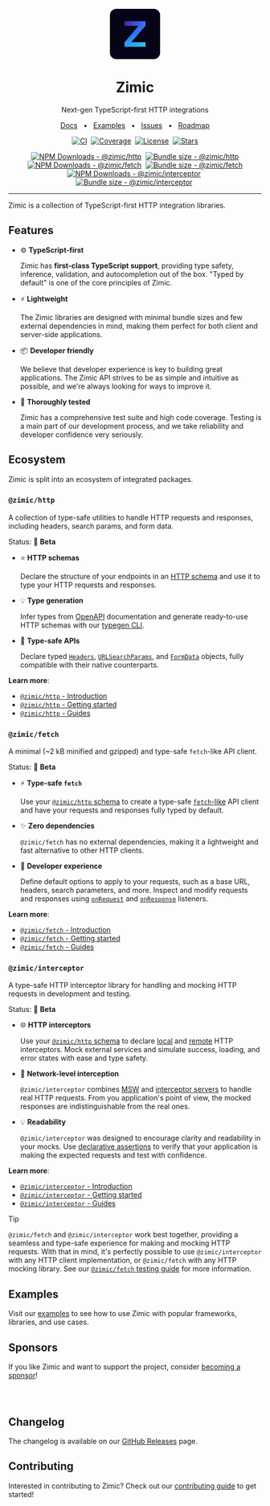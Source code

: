 <p align="center">
  <img src="./docs/zimic.png" align="center" width="100px" height="100px">
</p>

<h1 align="center">
  Zimic
</h1>

<p align="center">
  Next-gen TypeScript-first HTTP integrations
</p>

<p align="center">
  <a href="https://zimic.dev">Docs</a>
  <span>&nbsp;&nbsp;•&nbsp;&nbsp;</span>
  <a href="#examples">Examples</a>
  <span>&nbsp;&nbsp;•&nbsp;&nbsp;</span>
  <a href="https://github.com/zimicjs/zimic/issues">Issues</a>
  <span>&nbsp;&nbsp;•&nbsp;&nbsp;</span>
  <a href="https://github.com/orgs/zimicjs/projects/1/views/4">Roadmap</a>
</p>

<div align="center">

[![CI](https://github.com/zimicjs/zimic/actions/workflows/ci.yaml/badge.svg?branch=canary)](https://github.com/zimicjs/zimic/actions/workflows/ci.yaml)&nbsp;
[![Coverage](https://img.shields.io/badge/Coverage-100%25-31C654?labelColor=353C43)](https://github.com/zimicjs/zimic/actions)&nbsp;
[![License](https://img.shields.io/github/license/zimicjs/zimic?color=0E69BE&label=License&labelColor=353C43)](https://github.com/zimicjs/zimic/blob/canary/LICENSE.md)&nbsp;
[![Stars](https://img.shields.io/github/stars/zimicjs/zimic)](https://github.com/zimicjs/zimic)

[![NPM Downloads - @zimic/http](https://img.shields.io/npm/dm/@zimic/http?style=flat&logo=npm&color=0E69BE&label=%20%40zimic%2Fhttp&labelColor=353C43)](https://www.npmjs.com/package/@zimic/http)&nbsp;
[![Bundle size - @zimic/http](https://badgen.net/bundlephobia/minzip/@zimic/http?color=0E69BE&labelColor=353C43&label=@zimic/http%20min%20gzip)](https://bundlephobia.com/package/@zimic/http)<br />
[![NPM Downloads - @zimic/fetch](https://img.shields.io/npm/dm/@zimic/fetch?style=flat&logo=npm&color=0E69BE&label=%20%40zimic%2Ffetch&labelColor=353C43)](https://www.npmjs.com/package/@zimic/fetch)&nbsp;
[![Bundle size - @zimic/fetch](https://badgen.net/bundlephobia/minzip/@zimic/fetch?color=0E69BE&labelColor=353C43&label=@zimic/fetch%20min%20gzip)](https://bundlephobia.com/package/@zimic/fetch)<br />
[![NPM Downloads - @zimic/interceptor](https://img.shields.io/npm/dm/@zimic/interceptor?style=flat&logo=npm&color=0E69BE&label=%20%40zimic%2Finterceptor&labelColor=353C43)](https://www.npmjs.com/package/@zimic/interceptor)&nbsp;
[![Bundle size - @zimic/interceptor](https://badgen.net/bundlephobia/minzip/@zimic/interceptor?color=0E69BE&labelColor=353C43&label=@zimic/interceptor%20min%20gzip)](https://bundlephobia.com/package/@zimic/interceptor)&nbsp;

</div>

---

Zimic is a collection of TypeScript-first HTTP integration libraries.

## Features

- ⚙️ **TypeScript-first**

  Zimic has **first-class TypeScript support**, providing type safety, inference, validation, and autocompletion out of
  the box. "Typed by default" is one of the core principles of Zimic.

- ⚡ **Lightweight**

  The Zimic libraries are designed with minimal bundle sizes and few external dependencies in mind, making them perfect
  for both client and server-side applications.

- 📦 **Developer friendly**

  We believe that developer experience is key to building great applications. The Zimic API strives to be as simple and
  intuitive as possible, and we're always looking for ways to improve it.

- 🧪 **Thoroughly tested**

  Zimic has a comprehensive test suite and high code coverage. Testing is a main part of our development process, and we
  take reliability and developer confidence very seriously.

## Ecosystem

Zimic is split into an ecosystem of integrated packages.

### `@zimic/http`

A collection of type-safe utilities to handle HTTP requests and responses, including headers, search params, and form
data.

Status: :seedling: **Beta**

- :star: **HTTP schemas**

  Declare the structure of your endpoints in an [HTTP schema](https://zimic.dev/docs/http/guides/schemas) and use it to
  type your HTTP requests and responses.

- :bulb: **Type generation**

  Infer types from [OpenAPI](https://www.openapis.org) documentation and generate ready-to-use HTTP schemas with our
  [typegen CLI](https://zimic.dev/docs/http/guides/typegen).

- :pushpin: **Type-safe APIs**

  Declare typed [`Headers`](https://zimic.dev/docs/http/api/http-headers),
  [`URLSearchParams`](https://zimic.dev/docs/http/api/http-search-params), and
  [`FormData`](https://zimic.dev/docs/http/api/http-form-data) objects, fully compatible with their native counterparts.

**Learn more**:

- [`@zimic/http` - Introduction](https://zimic.dev/docs/http)
- [`@zimic/http` - Getting started](https://zimic.dev/docs/http/getting-started)
- [`@zimic/http` - Guides](https://zimic.dev/docs/http/guides)

### `@zimic/fetch`

A minimal (~2 kB minified and gzipped) and type-safe `fetch`-like API client.

Status: :seedling: **Beta**

- :zap: **Type-safe `fetch`**

  Use your [`@zimic/http` schema](https://zimic.dev/docs/http/guides/schemas) to create a type-safe
  [`fetch`-like](https://developer.mozilla.org/docs/Web/API/Fetch_API) API client and have your requests and responses
  fully typed by default.

- :sparkles: **Zero dependencies**

  `@zimic/fetch` has no external dependencies, making it a lightweight and fast alternative to other HTTP clients.

- :muscle: **Developer experience**

  Define default options to apply to your requests, such as a base URL, headers, search parameters, and more. Inspect
  and modify requests and responses using [`onRequest`](https://zimic.dev/docs/fetch/api/fetch#onrequest) and
  [`onResponse`](https://zimic.dev/docs/fetch/api/fetch#onresponse) listeners.

**Learn more**:

- [`@zimic/fetch` - Introduction](https://zimic.dev/docs/fetch)
- [`@zimic/fetch` - Getting started](https://zimic.dev/docs/fetch/getting-started)
- [`@zimic/fetch` - Guides](https://zimic.dev/docs/fetch/guides)

### `@zimic/interceptor`

A type-safe HTTP interceptor library for handling and mocking HTTP requests in development and testing.

Status: :seedling: **Beta**

- :globe_with_meridians: **HTTP interceptors**

  Use your [`@zimic/http` schema](https://zimic.dev/docs/http/guides/schemas) to declare
  [local](https://zimic.dev/docs/interceptor/guides/interceptors/local) and
  [remote](https://zimic.dev/docs/interceptor/guides/interceptors/remote) HTTP interceptors. Mock external services and
  simulate success, loading, and error states with ease and type safety.

- :link: **Network-level interception**

  `@zimic/interceptor` combines [MSW](https://github.com/mswjs/msw) and
  [interceptor servers](https://zimic.dev/docs/interceptor/cli/server) to handle real HTTP requests. From you
  application's point of view, the mocked responses are indistinguishable from the real ones.

- :bulb: **Readability**

  `@zimic/interceptor` was designed to encourage clarity and readability in your mocks. Use
  [declarative assertions](https://zimic.dev/docs/interceptor/guides/declarative-assertions) to verify that your
  application is making the expected requests and test with confidence.

**Learn more**:

- [`@zimic/interceptor` - Introduction](https://zimic.dev/docs/interceptor)
- [`@zimic/interceptor` - Getting started](https://zimic.dev/docs/interceptor/getting-started)
- [`@zimic/interceptor` - Guides](https://zimic.dev/docs/interceptor/guides)

> [!TIP]
>
> `@zimic/fetch` and `@zimic/interceptor` work best together, providing a seamless and type-safe experience for making
> and mocking HTTP requests. With that in mind, it's perfectly possible to use `@zimic/interceptor` with any HTTP client
> implementation, or `@zimic/fetch` with any HTTP mocking library. See our
> [`@zimic/fetch` testing guide](https://zimic.dev/docs/fetch/guides/testing#zimicinterceptor) for more information.

## Examples

Visit our [examples](https://zimic.dev/docs/examples) to see how to use Zimic with popular frameworks, libraries, and
use cases.

## Sponsors

If you like Zimic and want to support the project, consider [becoming a sponsor](https://github.com/sponsors/zimicjs)!

[![Zimic Sponsors](./apps/zimic-web/public/images/sponsors.svg)](https://zimic.dev#sponsors)

## Changelog

The changelog is available on our [GitHub Releases](https://github.com/zimicjs/zimic/releases) page.

## Contributing

Interested in contributing to Zimic? Check out our [contributing guide](./CONTRIBUTING.md) to get started!
